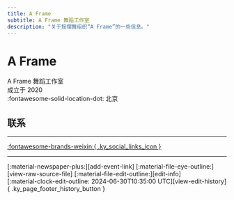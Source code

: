 ```yaml
---
title: A Frame
subtitle: A Frame 舞蹈工作室
description: "关于摇摆舞组织“A Frame”的一些信息。"
---
```


# A Frame

A Frame 舞蹈工作室  
成立于 2020  
:fontawesome-solid-location-dot: 北京  


## 联系


---

 [:fontawesome-brands-weixin:{ .ky_social_links_icon }](# "A Frame舞蹈工作室")

---

<div class="ky_page_footer" markdown>
<div class="ky_page_footer_trailing" markdown="span">
[:material-newspaper-plus:][add-event-link]
[:material-file-eye-outline:][view-raw-source-file]
[:material-file-edit-outline:][edit-info]
</div>
<div class="ky_page_footer_leading" markdown="span">
[:material-clock-edit-outline: 2024-06-30T10:35:00 UTC][view-edit-history]{ .ky_page_footer_history_button }
</div>
</div>

[add-event-link]: https://github.com/swingdance/events/issues/new?assignees=&labels=add+event&projects=&template=02-add_entity.yml&title=Add%20Event%3A%20zh_CN%20%E2%80%A2%20%3CName%3E&region=zh_CN&province=Beijing&city=Beijing&org_id=a-frame "添加活动"
[view-raw-source-file]: https://github.com/swingdance/orgs/blob/main/zh_CN/a-frame.json "查看原始源文件"
[edit-info]: https://github.com/swingdance/orgs/issues/new?assignees=&labels=update+org&projects=&template=03-update_entity.yml&title=Update%20Org%3A%20zh_CN%20%E2%80%A2%20A%20Frame&region=zh_CN&id=a-frame&name=A%20Frame "编辑信息"

[view-edit-history]: https://github.com/swingdance/orgs/commits/main/zh_CN/a-frame.json "查看编辑历史"
